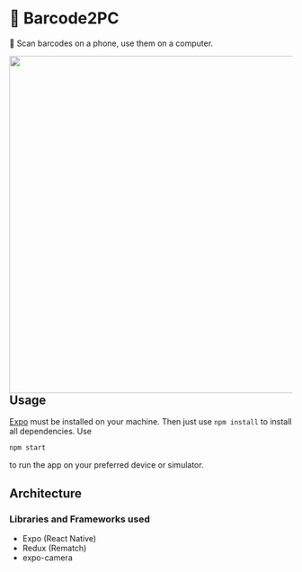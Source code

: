 # 📠 Barcode2PC
📠 Scan barcodes on a phone, use them on a computer.

<img align="right" src="./assets/demo.gif?raw=true" height="600">

## Usage
[Expo](https://expo.io/) must be installed on your machine. Then just use `npm install` to install all dependencies.
Use
```bash
npm start
```
to run the app on your preferred device or simulator.

## Architecture
### Libraries and Frameworks used
- Expo (React Native)
- Redux (Rematch)
- expo-camera